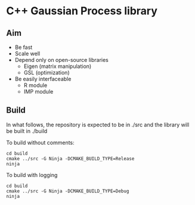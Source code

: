 C++ Gaussian Process library
===

Aim
---

- Be fast
- Scale well
- Depend only on open-source libraries
  - Eigen (matrix manipulation)
  - GSL (optimization)
- Be easily interfaceable
  - R module
  - IMP module

Build
---

In what follows, the repository is expected to be in ./src and the library will
be built in ./build

To build without comments:
```
cd build
cmake ../src -G Ninja -DCMAKE_BUILD_TYPE=Release
ninja
```

To build with logging
```
cd build
cmake ../src -G Ninja -DCMAKE_BUILD_TYPE=Debug
ninja
```

